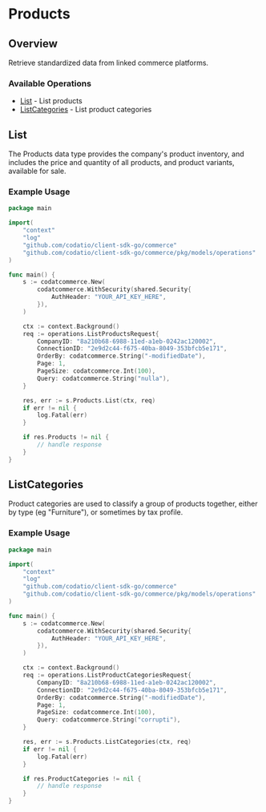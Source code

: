 # Products

## Overview

Retrieve standardized data from linked commerce platforms.

### Available Operations

* [List](#list) - List products
* [ListCategories](#listcategories) - List product categories

## List

The Products data type provides the company's product inventory, and includes the price and quantity of all products, and product variants, available for sale.

### Example Usage

```go
package main

import(
	"context"
	"log"
	"github.com/codatio/client-sdk-go/commerce"
	"github.com/codatio/client-sdk-go/commerce/pkg/models/operations"
)

func main() {
    s := codatcommerce.New(
        codatcommerce.WithSecurity(shared.Security{
            AuthHeader: "YOUR_API_KEY_HERE",
        }),
    )

    ctx := context.Background()    
    req := operations.ListProductsRequest{
        CompanyID: "8a210b68-6988-11ed-a1eb-0242ac120002",
        ConnectionID: "2e9d2c44-f675-40ba-8049-353bfcb5e171",
        OrderBy: codatcommerce.String("-modifiedDate"),
        Page: 1,
        PageSize: codatcommerce.Int(100),
        Query: codatcommerce.String("nulla"),
    }

    res, err := s.Products.List(ctx, req)
    if err != nil {
        log.Fatal(err)
    }

    if res.Products != nil {
        // handle response
    }
}
```

## ListCategories

Product categories are used to classify a group of products together, either by type (eg "Furniture"), or sometimes by tax profile.

### Example Usage

```go
package main

import(
	"context"
	"log"
	"github.com/codatio/client-sdk-go/commerce"
	"github.com/codatio/client-sdk-go/commerce/pkg/models/operations"
)

func main() {
    s := codatcommerce.New(
        codatcommerce.WithSecurity(shared.Security{
            AuthHeader: "YOUR_API_KEY_HERE",
        }),
    )

    ctx := context.Background()    
    req := operations.ListProductCategoriesRequest{
        CompanyID: "8a210b68-6988-11ed-a1eb-0242ac120002",
        ConnectionID: "2e9d2c44-f675-40ba-8049-353bfcb5e171",
        OrderBy: codatcommerce.String("-modifiedDate"),
        Page: 1,
        PageSize: codatcommerce.Int(100),
        Query: codatcommerce.String("corrupti"),
    }

    res, err := s.Products.ListCategories(ctx, req)
    if err != nil {
        log.Fatal(err)
    }

    if res.ProductCategories != nil {
        // handle response
    }
}
```
